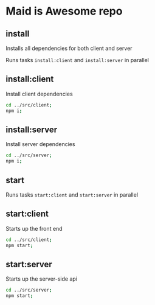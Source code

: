 # Maid is Awesome repo

## install

Installs all dependencies for both client and server

Runs tasks `install:client` and `install:server` in parallel

## install:client

Install client dependencies

```bash
cd ../src/client;
npm i;
```

## install:server

Install server dependencies

```bash
cd ../src/server;
npm i;
```

## start

Runs tasks `start:client` and `start:server` in parallel

## start:client

Starts up the front end

```bash
cd ../src/client;
npm start;
```

## start:server

Starts up the server-side api

```bash
cd ../src/server;
npm start;
```
